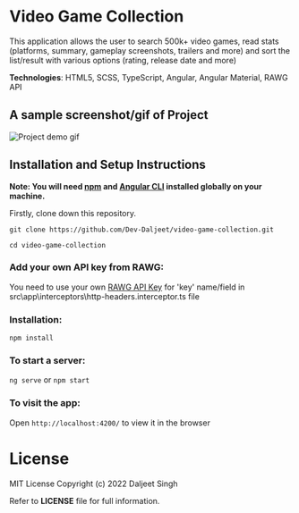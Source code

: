 # Video Game Collection

This application allows the user to search 500k+ video games, read stats (platforms, summary, gameplay screenshots, trailers and more) and sort the list/result with various options (rating, release date and more)

**Technologies**: HTML5, SCSS, TypeScript, Angular, Angular Material, RAWG API

## A sample screenshot/gif of Project

![Project demo gif](https://github.com/Dev-Daljeet/Screenshots/blob/master/VideoGameCollection/video-game-collection-demo.gif?raw=true)

## Installation and Setup Instructions 

**Note: You will need [npm](https://nodejs.org/en/) and [Angular CLI](https://angular.io/cli) installed globally on your machine.**

Firstly, clone down this repository.  

```shell
git clone https://github.com/Dev-Daljeet/video-game-collection.git

cd video-game-collection
```

### Add your own API key from RAWG:

You need to use your own [RAWG API Key](https://rawg.io/apidocs) for 'key' name/field in src\app\interceptors\http-headers.interceptor.ts file

### Installation:

`npm install`   

### To start a server:

`ng serve` or  `npm start` 

### To visit the app:

Open `http://localhost:4200/` to view it in the browser  

# License
MIT License
Copyright (c) 2022 Daljeet Singh

Refer to **LICENSE** file for full information.